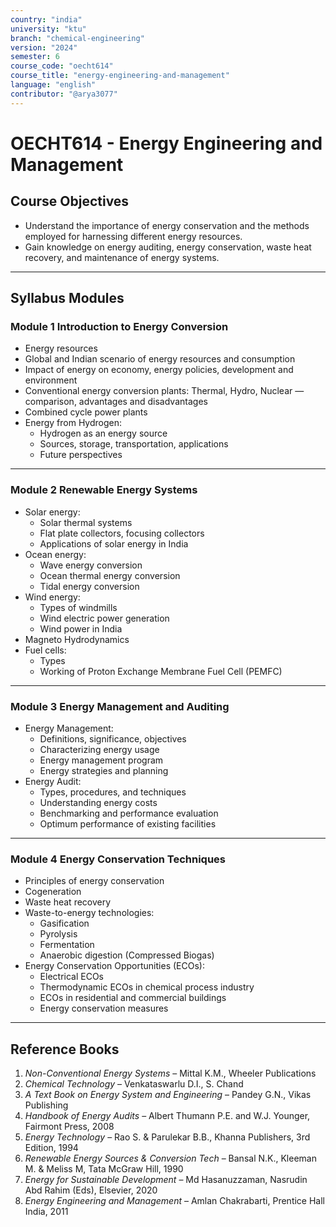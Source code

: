 ```yaml
---
country: "india"
university: "ktu"
branch: "chemical-engineering"
version: "2024"
semester: 6
course_code: "oecht614"
course_title: "energy-engineering-and-management"
language: "english"
contributor: "@arya3077"
---
```


# OECHT614 - Energy Engineering and Management

## Course Objectives

- Understand the importance of energy conservation and the methods employed for harnessing different energy resources.  
- Gain knowledge on energy auditing, energy conservation, waste heat recovery, and maintenance of energy systems.

---

## Syllabus Modules

### Module 1  Introduction to Energy Conversion 
- Energy resources  
- Global and Indian scenario of energy resources and consumption  
- Impact of energy on economy, energy policies, development and environment  
- Conventional energy conversion plants: Thermal, Hydro, Nuclear — comparison, advantages and disadvantages  
- Combined cycle power plants  
- Energy from Hydrogen:  
  - Hydrogen as an energy source  
  - Sources, storage, transportation, applications  
  - Future perspectives  

---

### Module 2  Renewable Energy Systems 
- Solar energy:  
  - Solar thermal systems  
  - Flat plate collectors, focusing collectors  
  - Applications of solar energy in India  
- Ocean energy:  
  - Wave energy conversion  
  - Ocean thermal energy conversion  
  - Tidal energy conversion  
- Wind energy:  
  - Types of windmills  
  - Wind electric power generation  
  - Wind power in India  
- Magneto Hydrodynamics  
- Fuel cells:  
  - Types  
  - Working of Proton Exchange Membrane Fuel Cell (PEMFC)  

---

### Module 3  Energy Management and Auditing 
- Energy Management:  
  - Definitions, significance, objectives  
  - Characterizing energy usage  
  - Energy management program  
  - Energy strategies and planning  
- Energy Audit:  
  - Types, procedures, and techniques  
  - Understanding energy costs  
  - Benchmarking and performance evaluation  
  - Optimum performance of existing facilities  

---

### Module 4  Energy Conservation Techniques 
- Principles of energy conservation  
- Cogeneration  
- Waste heat recovery  
- Waste-to-energy technologies:  
  - Gasification  
  - Pyrolysis  
  - Fermentation  
  - Anaerobic digestion (Compressed Biogas)  
- Energy Conservation Opportunities (ECOs):  
  - Electrical ECOs  
  - Thermodynamic ECOs in chemical process industry  
  - ECOs in residential and commercial buildings  
  - Energy conservation measures  

---

## Reference Books

1. *Non-Conventional Energy Systems* – Mittal K.M., Wheeler Publications  
2. *Chemical Technology* – Venkataswarlu D.I., S. Chand  
3. *A Text Book on Energy System and Engineering* – Pandey G.N., Vikas Publishing  
4. *Handbook of Energy Audits* – Albert Thumann P.E. and W.J. Younger, Fairmont Press, 2008  
5. *Energy Technology* – Rao S. & Parulekar B.B., Khanna Publishers, 3rd Edition, 1994  
6. *Renewable Energy Sources & Conversion Tech* – Bansal N.K., Kleeman M. & Meliss M, Tata McGraw Hill, 1990  
7. *Energy for Sustainable Development* – Md Hasanuzzaman, Nasrudin Abd Rahim (Eds), Elsevier, 2020  
8. *Energy Engineering and Management* – Amlan Chakrabarti, Prentice Hall India, 2011  
